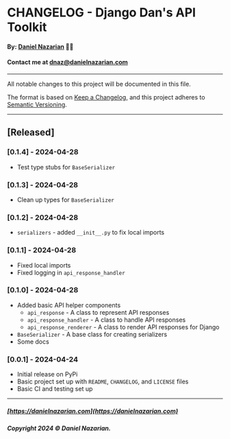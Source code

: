 # CHANGELOG - Django Dan's API Toolkit
#### By: [Daniel Nazarian](https://danielnazarian) 🐧👹
#### Contact me at <dnaz@danielnazarian.com>

-------------------------------------------------------

All notable changes to this project will be documented in this file.

The format is based on [Keep a Changelog](https://keepachangelog.com/en/1.0.0/), and this project adheres to [Semantic Versioning](https://semver.org/spec/v2.0.0.html).

-------------------------------------------------------

## [Released]

### [0.1.4] - 2024-04-28
- Test type stubs for `BaseSerializer`


### [0.1.3] - 2024-04-28
- Clean up types for `BaseSerializer`


### [0.1.2] - 2024-04-28
- `serializers` - added `__init__.py` to fix local imports


### [0.1.1] - 2024-04-28
- Fixed local imports
- Fixed logging in `api_response_handler`


### [0.1.0] - 2024-04-28
- Added basic API helper components
    - `api_response` - A class to represent API responses
    - `api_response_handler` - A class to handle API responses
    - `api_response_renderer` - A class to render API responses for Django
- `BaseSerializer` - A base class for creating serializers
- Some docs


### [0.0.1] - 2024-04-24
- Initial release on PyPi
- Basic project set up with `README`, `CHANGELOG`, and `LICENSE` files
- Basic CI and testing set up

-------------------------------------------------------

##### [https://danielnazarian.com](https://danielnazarian.com)

##### Copyright 2024 © Daniel Nazarian.
